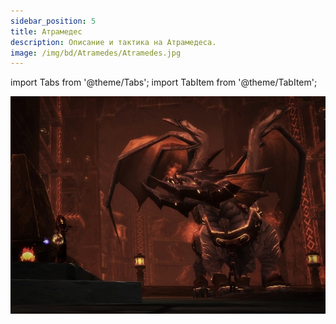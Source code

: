 ```yaml
---
sidebar_position: 5
title: Атрамедес
description: Описание и тактика на Атрамедеса.
image: /img/bd/Atramedes/Atramedes.jpg
---
```


import Tabs from '@theme/Tabs';
import TabItem from '@theme/TabItem';

<div className="text--center">

![Atramedes](/img/bd/Atramedes/Atramedes.jpg)

</div>